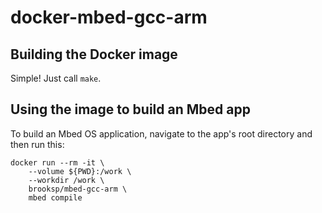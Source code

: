 # docker-mbed-gcc-arm

## Building the Docker image

Simple! Just call `make`.


## Using the image to build an Mbed app

To build an Mbed OS application, navigate to the app's root directory and then run this:

```
docker run --rm -it \
	--volume ${PWD}:/work \
	--workdir /work \
	brooksp/mbed-gcc-arm \
	mbed compile
```
